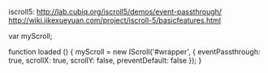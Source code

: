 iscroll5:
http://lab.cubiq.org/iscroll5/demos/event-passthrough/
http://wiki.jikexueyuan.com/project/iscroll-5/basicfeatures.html


var myScroll;

function loaded () {
    myScroll = new IScroll('#wrapper', { eventPassthrough: true, scrollX: true, scrollY: false, preventDefault: false });
}

